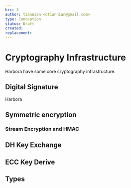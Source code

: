 ```yaml
---
hrc: 3
author: tiannian <dtiannian@gmail.com>
type: Conception
status: Draft
created: 
replacement:
---
```


# Cryptography Infrastructure

Harbora have some core cryptography infrastructure.

## Digital Signature

Harbora 

## Symmetric encryption

### Stream Encryption and HMAC

## DH Key Exchange

## ECC Key Derive

## Types
